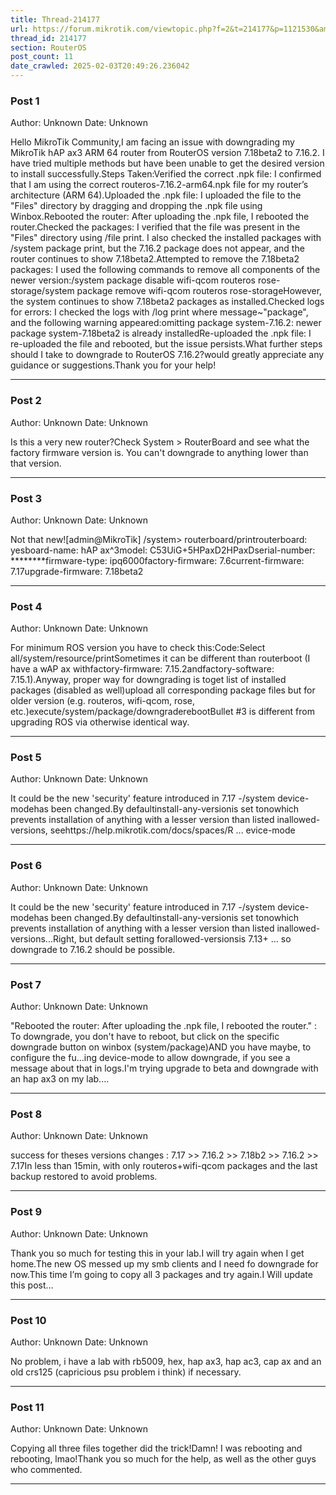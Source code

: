 ```yaml
---
title: Thread-214177
url: https://forum.mikrotik.com/viewtopic.php?f=2&t=214177&p=1121530&amp;sid=49f92a630bc7970d8ca50523be880e8f#p1121530
thread_id: 214177
section: RouterOS
post_count: 11
date_crawled: 2025-02-03T20:49:26.236042
---
```


### Post 1
Author: Unknown
Date: Unknown

Hello MikroTik Community,I am facing an issue with downgrading my MikroTik hAP ax3 ARM 64 router from RouterOS version 7.18beta2 to 7.16.2. I have tried multiple methods but have been unable to get the desired version to install successfully.Steps Taken:Verified the correct .npk file: I confirmed that I am using the correct routeros-7.16.2-arm64.npk file for my router’s architecture (ARM 64).Uploaded the .npk file: I uploaded the file to the "Files" directory by dragging and dropping the .npk file using Winbox.Rebooted the router: After uploading the .npk file, I rebooted the router.Checked the packages: I verified that the file was present in the "Files" directory using /file print. I also checked the installed packages with /system package print, but the 7.16.2 package does not appear, and the router continues to show 7.18beta2.Attempted to remove the 7.18beta2 packages: I used the following commands to remove all components of the newer version:/system package disable wifi-qcom routeros rose-storage/system package remove wifi-qcom routeros rose-storageHowever, the system continues to show 7.18beta2 packages as installed.Checked logs for errors: I checked the logs with /log print where message~"package", and the following warning appeared:omitting package system-7.16.2: newer package system-7.18beta2 is already installedRe-uploaded the .npk file: I re-uploaded the file and rebooted, but the issue persists.What further steps should I take to downgrade to RouterOS 7.16.2?would greatly appreciate any guidance or suggestions.Thank you for your help!

---
### Post 2
Author: Unknown
Date: Unknown

Is this a very new router?Check System > RouterBoard and see what the factory firmware version is.  You can't downgrade to anything lower than that version.

---
### Post 3
Author: Unknown
Date: Unknown

Not that new![admin@MikroTik] /system> routerboard/printrouterboard: yesboard-name: hAP ax^3model: C53UiG+5HPaxD2HPaxDserial-number: ********firmware-type: ipq6000factory-firmware: 7.6current-firmware: 7.17upgrade-firmware: 7.18beta2

---
### Post 4
Author: Unknown
Date: Unknown

For minimum ROS version you have to check this:Code:Select all/system/resource/printSometimes it can be different than routerboot (I have a wAP ax withfactory-firmware: 7.15.2andfactory-software: 7.15.1).Anyway, proper way for downgrading is toget list of installed packages (disabled as well)upload all corresponding package files but for older version (e.g. routeros, wifi-qcom, rose, etc.)execute/system/package/downgraderebootBullet #3 is different from upgrading ROS via otherwise identical way.

---
### Post 5
Author: Unknown
Date: Unknown

It could be the new 'security' feature introduced in 7.17 -/system device-modehas been changed.By defaultinstall-any-versionis set tonowhich prevents installation of anything with a lesser version than listed inallowed-versions, seehttps://help.mikrotik.com/docs/spaces/R ... evice-mode

---
### Post 6
Author: Unknown
Date: Unknown

It could be the new 'security' feature introduced in 7.17 -/system device-modehas been changed.By defaultinstall-any-versionis set tonowhich prevents installation of anything with a lesser version than listed inallowed-versions...Right, but default setting forallowed-versionsis 7.13+ ... so downgrade to 7.16.2 should be possible.

---
### Post 7
Author: Unknown
Date: Unknown

"Rebooted the router: After uploading the .npk file, I rebooted the router." : To downgrade, you don't have to reboot, but click on the specific downgrade button on winbox (system/package)AND you have maybe, to configure the fu...ing device-mode to allow downgrade, if you see a message about that in logs.I'm trying upgrade to beta and downgrade with an hap ax3 on my lab....

---
### Post 8
Author: Unknown
Date: Unknown

success for theses versions changes : 7.17 >> 7.16.2 >> 7.18b2 >> 7.16.2 >> 7.17In less than 15min, with only routeros+wifi-qcom packages and the last backup restored to avoid problems.

---
### Post 9
Author: Unknown
Date: Unknown

Thank you so much for testing this in your lab.I will try again when I get home.The new OS messed up my smb clients and I need fo downgrade for now.This time I’m going to copy all 3 packages and try again.I Will update this post…

---
### Post 10
Author: Unknown
Date: Unknown

No problem, i have a lab with rb5009, hex, hap ax3, hap ac3, cap ax and an old crs125 (capricious psu problem i think) if necessary.

---
### Post 11
Author: Unknown
Date: Unknown

Copying all three files together did the trick!Damn! I was rebooting and rebooting, lmao!Thank you so much for the help, as well as the other guys who commented.

---
